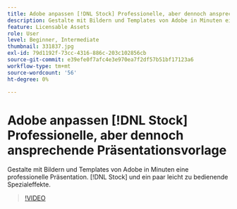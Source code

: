 ```yaml
---
title: Adobe anpassen [!DNL Stock] Professionelle, aber dennoch ansprechende Präsentationsvorlage
description: Gestalte mit Bildern und Templates von Adobe in Minuten eine professionelle Präsentation. [!DNL Stock] und ein paar leicht zu bedienende Spezialeffekte
feature: Licensable Assets
role: User
level: Beginner, Intermediate
thumbnail: 331837.jpg
exl-id: 79d1192f-73cc-4316-886c-203c102856cb
source-git-commit: e39efe0f7afc4e3e970ea7f2df57b51bf17123a6
workflow-type: tm+mt
source-wordcount: '56'
ht-degree: 0%

---
```


# Adobe anpassen [!DNL Stock] Professionelle, aber dennoch ansprechende Präsentationsvorlage

Gestalte mit Bildern und Templates von Adobe in Minuten eine professionelle Präsentation. [!DNL Stock] und ein paar leicht zu bedienende Spezialeffekte.

>[!VIDEO](https://video.tv.adobe.com/v/331837?hidetitle=true)
